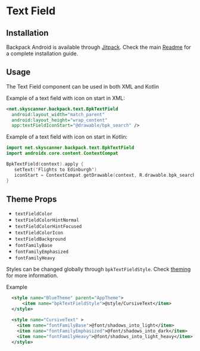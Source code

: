 # Text Field

## Installation

Backpack Android is available through [Jitpack](https://jitpack.io/#Skyscanner/backpack-android). Check the main [Readme](https://github.com/skyscanner/backpack-android#installation) for a complete installation guide.

## Usage

The Text Field component can be used in both XML and Kotlin

Example of a text field with icon on start in XML:

```xml
<net.skyscanner.backpack.text.BpkTextField
  android:layout_width="match_parent"
  android:layout_height="wrap_content"
  app:textFieldIconStart="@drawable/bpk_search" />
```

Example of a text field with icon on start in Kotlin:

```Kotlin
import net.skyscanner.backpack.text.BpkTextField
import androidx.core.content.ContextCompat

BpkTextField(context).apply {
   setText('Flights to Edinburgh')
   iconStart = ContextCompat.getDrawable(context, R.drawable.bpk_search)
}
```


## Theme Props

- `textFieldColor`
- `textFieldColorHintNormal`
- `textFieldColorHintFocused`
- `textFieldColorIcon`
- `textFieldBackground`
- `fontFamilyBase`
- `fontFamilyEmphasized`
- `fontFamilyHeavy`


Styles can be changed globally through `bpkTextFieldStyle`. Check [theming](https://github.com/Skyscanner/backpack-android/blob/master/docs/THEMING.md) for more information.

Example

```xml
  <style name="BlueTheme" parent="AppTheme">
      <item name="bpkTextFieldStyle">@style/CursiveText</item>
  </style>

  <style name="CursiveText" >
    <item name="fontFamilyBase">@font/shadows_into_light</item>
    <item name="fontFamilyEmphasized">@font/shadows_into_dark</item>
    <item name="fontFamilyHeavy">@font/shadows_into_light_heavy</item>
  </style>

```


